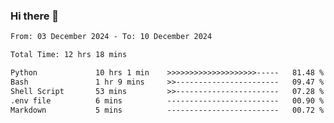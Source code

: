 ### Hi there 👋

<!--
**ututono/ututono** is a ✨ _special_ ✨ repository because its `README.md` (this file) appears on your GitHub profile.

Here are some ideas to get you started:

- 🔭 I’m currently working on ...
- 🌱 I’m currently learning ...
- 👯 I’m looking to collaborate on ...
- 🤔 I’m looking for help with ...
- 💬 Ask me about ...
- 📫 How to reach me: ...
- 😄 Pronouns: ...
- ⚡ Fun fact: ...
-->



<!--START_SECTION:waka-->

```txt
From: 03 December 2024 - To: 10 December 2024

Total Time: 12 hrs 18 mins

Python             10 hrs 1 min    >>>>>>>>>>>>>>>>>>>>-----   81.48 %
Bash               1 hr 9 mins     >>-----------------------   09.47 %
Shell Script       53 mins         >>-----------------------   07.28 %
.env file          6 mins          -------------------------   00.90 %
Markdown           5 mins          -------------------------   00.72 %
```

<!--END_SECTION:waka-->
